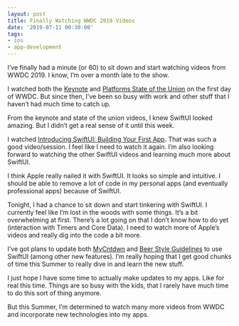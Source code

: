 ```yaml
---
layout: post
title: Finally Watching WWDC 2019 Videos
date: '2019-07-11 00:30:00'
tags:
- ios
- app-development
---
```


I’ve finally had a minute (or 60) to sit down and start watching videos from WWDC 2019. I know, I’m over a month late to the show.

I watched both the [Keynote](https://developer.apple.com/videos/play/wwdc2019/101/) and [Platforms State of the Union](https://developer.apple.com/videos/play/wwdc2019/103/) on the first day of WWDC. But since then, I’ve been so busy with work and other stuff that I haven’t had much time to catch up.

From the keynote and state of the union videos, I knew SwiftUI looked amazing. But I didn’t get a real sense of it until this week.

I watched [Introducing SwiftUI: Building Your First App](https://developer.apple.com/videos/play/wwdc2019/204/). That was such a good video/session. I feel like I need to watch it again. I’m also looking forward to watching the other SwiftUI videos and learning much more about SwiftUI.

I think Apple really nailed it with SwiftUI. It looks so simple and intuitive. I should be able to remove a lot of code in my personal apps (and eventually professional apps) because of SwiftUI.

Tonight, I had a chance to sit down and start tinkering with SwiftUI. I currently feel like I’m lost in the woods with some things. It’s a bit overwhelming at first. There’s a lot going on that I don’t know how to do yet (interaction with Timers and Core Data). I need to watch more of Apple’s videos and really dig into the code a bit more.

I’ve got plans to update both [MyCntdwn](https://apps.apple.com/us/app/mycntdwn/id293970065?ls=1) and [Beer Style Guidelines](https://apps.apple.com/us/app/beer-style-guidelines/id998139111?ls=1) to use SwiftUI (among other new features). I’m really hoping that I get good chunks of time this Summer to really dive in and learn the new stuff.

I just hope I have some time to actually make updates to my apps. Like for real this time. Things are so busy with the kids, that I rarely have much time to do this sort of thing anymore.

But this Summer, I’m determined to watch many more videos from WWDC and incorporate new technologies into my apps.


